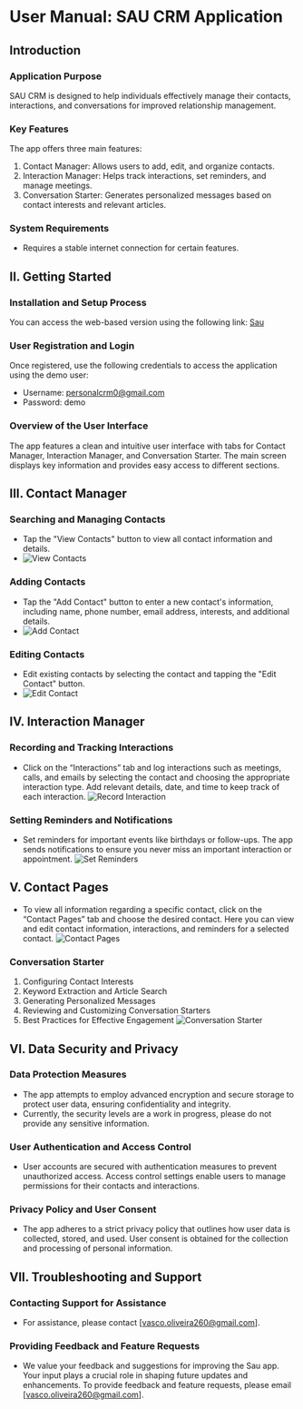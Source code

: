 # User Manual: SAU CRM Application

## Introduction
### Application Purpose
SAU CRM is designed to help individuals effectively manage their contacts, interactions, and conversations for improved relationship management.

### Key Features
The app offers three main features:
1. Contact Manager: Allows users to add, edit, and organize contacts.
2. Interaction Manager: Helps track interactions, set reminders, and manage meetings.
3. Conversation Starter: Generates personalized messages based on contact interests and relevant articles.

### System Requirements
- Requires a stable internet connection for certain features.

## II. Getting Started
### Installation and Setup Process
You can access the web-based version using the following link: [Sau](http://15.237.27.70:8501/)

### User Registration and Login
Once registered, use the following credentials to access the application using the demo user:
- Username: personalcrm0@gmail.com
- Password: demo

### Overview of the User Interface
The app features a clean and intuitive user interface with tabs for Contact Manager, Interaction Manager, and Conversation Starter. The main screen displays key information and provides easy access to different sections.

## III. Contact Manager

### Searching and Managing Contacts
- Tap the "View Contacts" button to view all contact information and details.
- ![View Contacts](User%20Manual%20Screenshots/view_contacts.png)

### Adding Contacts
- Tap the "Add Contact" button to enter a new contact's information, including name, phone number, email address, interests, and additional details.
- ![Add Contact](User%20Manual%20Screenshots/add_contact.png)

### Editing Contacts
- Edit existing contacts by selecting the contact and tapping the "Edit Contact" button.
- ![Edit Contact](User%20Manual%20Screenshots/edit_contact.png)

## IV. Interaction Manager
### Recording and Tracking Interactions
- Click on the “Interactions” tab and log interactions such as meetings, calls, and emails by selecting the contact and choosing the appropriate interaction type. Add relevant details, date, and time to keep track of each interaction.
![Record Interaction](User%20Manual%20Screenshots/record_interaction.png)

### Setting Reminders and Notifications
- Set reminders for important events like birthdays or follow-ups. The app sends notifications to ensure you never miss an important interaction or appointment.
![Set Reminders](User%20Manual%20Screenshots/set_reminders.pnge)

## V. Contact Pages
- To view all information regarding a specific contact, click on the “Contact Pages” tab and choose the desired contact. Here you can view and edit contact information, interactions, and reminders for a selected contact.
![Contact Pages](User%20Manual%20Screenshots/contact_pages.png)

### Conversation Starter
1. Configuring Contact Interests
2. Keyword Extraction and Article Search
3. Generating Personalized Messages
4. Reviewing and Customizing Conversation Starters
5. Best Practices for Effective Engagement
![Conversation Starter](User%20Manual%20Screenshots/conversation_starter.png)

## VI. Data Security and Privacy
### Data Protection Measures
- The app attempts to employ advanced encryption and secure storage to protect user data, ensuring confidentiality and integrity.
- Currently, the security levels are a work in progress, please do not provide any sensitive information.

### User Authentication and Access Control
- User accounts are secured with authentication measures to prevent unauthorized access. Access control settings enable users to manage permissions for their contacts and interactions.

### Privacy Policy and User Consent
- The app adheres to a strict privacy policy that outlines how user data is collected, stored, and used. User consent is obtained for the collection and processing of personal information.

## VII. Troubleshooting and Support
### Contacting Support for Assistance
- For assistance, please contact [vasco.oliveira260@gmail.com].

### Providing Feedback and Feature Requests
- We value your feedback and suggestions for improving the Sau app. Your input plays a crucial role in shaping future updates and enhancements. To provide feedback and feature requests, please email [vasco.oliveira260@gmail.com].
